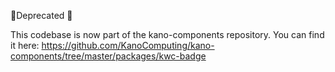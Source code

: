 🚨Deprecated 🚨

This codebase is now part of the kano-components repository. You can find it here: https://github.com/KanoComputing/kano-components/tree/master/packages/kwc-badge
